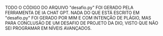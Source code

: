 TODO O CÓDIGO DO ARQUIVO "desafio.py" FOI GERADO PELA FERRAMENTA DE IA CHAT GPT.
NADA DO QUE ESTÁ ESCRITO EM "desafio.py" FOI GERADO POR MIM E COM INTENÇÃO DE PLÁGIO, MAS PARA CONCLUSÃO DE UM DESAFIO DE PROJETO DA DIO, VISTO QUE NÃO SEI PROGRAMAR EM NÍVEIS AVANÇADOS.
